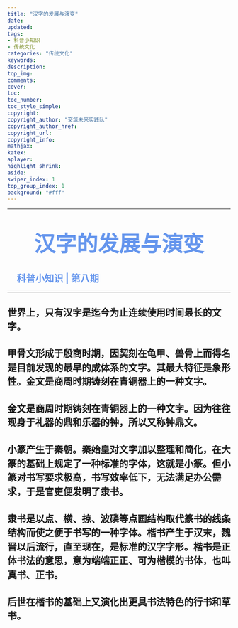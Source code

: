 ```yaml
---
title: "汉字的发展与演变"
date:
updated:
tags:
- 科普小知识
- 传统文化
categories: "传统文化"
keywords:
description:
top_img:
comments:
cover: 
toc:
toc_number:
toc_style_simple:
copyright:
copyright_author: "交筑未来实践队"
copyright_author_href:
copyright_url:
copyright_info:
mathjax:
katex:
aplayer:
highlight_shrink:
aside:
swiper_index: 1
top_group_index: 1
background: "#fff"
---
```

<hr witd=20% size=5 noshade="noshade" color="#6495ED" />

# <center><font face="华文中宋" color="#6495ED" size=15>**汉字的发展与演变**</font></center>
## <font color="#6495ED" >&emsp;科普小知识 | 第八期</font>

<hr witd=20% size=5 noshade="noshade" color="#6495ED" />

## <p style="line-height:1.5;">世界上，只有汉字是迄今为止连续使用时间最长的文字。</p>
## <p style="line-height:1.5;"><b>甲骨文</b>形成于殷商时期，因契刻在龟甲、兽骨上而得名是目前发现的最早的成体系的文字。其最大特征是象形性。金文是商周时期铸刻在青铜器上的一种文字。<p>
## <p style="line-height:1.5;"><b>金文</b>是商周时期铸刻在青铜器上的一种文字。因为往往现身于礼器的鼎和乐器的钟，所以又称钟鼎文。<p>
## <p style="line-height:1.5;"><b>小篆</b>产生于秦朝。秦始皇对文字加以整理和简化，在大篆的基础上规定了一种标准的字体，这就是小篆。但小篆对书写要求极高，书写效率低下，无法满足办公需求，于是官吏便发明了隶书。</p>
## <p style="line-height:1.5;"><b>隶书</b>是以点、横、掠、波磷等点画结构取代篆书的线条结构而使之便于书写的一种字体。楷书产生于汉末，魏晋以后流行，直至现在，是标准的汉字字形。楷书是正体书法的意思，意为端端正正、可为楷模的书体，也叫真书、正书。</p>
## <p style="line-height:1.5;">后世在楷书的基础上又演化出更具书法特色的<b>行书</b>和<b>草书</b>。</p>